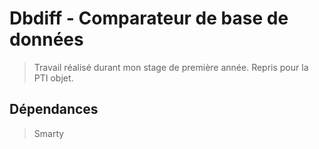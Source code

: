 # Dbdiff - Comparateur de base de données

> Travail réalisé durant mon stage de première année.
> Repris pour la PTI objet.

## Dépendances

> Smarty
